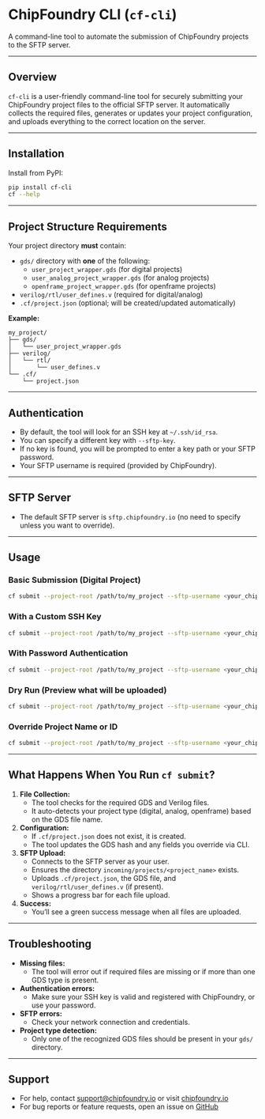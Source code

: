 # ChipFoundry CLI (`cf-cli`)

A command-line tool to automate the submission of ChipFoundry projects to the SFTP server.

---

## Overview

`cf-cli` is a user-friendly command-line tool for securely submitting your ChipFoundry project files to the official SFTP server. It automatically collects the required files, generates or updates your project configuration, and uploads everything to the correct location on the server.

---

## Installation

Install from PyPI:

```bash
pip install cf-cli
cf --help
```

---

## Project Structure Requirements

Your project directory **must** contain:

- `gds/` directory with **one** of the following:
  - `user_project_wrapper.gds` (for digital projects)
  - `user_analog_project_wrapper.gds` (for analog projects)
  - `openframe_project_wrapper.gds` (for openframe projects)
- `verilog/rtl/user_defines.v` (required for digital/analog)
- `.cf/project.json` (optional; will be created/updated automatically)

**Example:**
```
my_project/
├── gds/
│   └── user_project_wrapper.gds
├── verilog/
│   └── rtl/
│       └── user_defines.v
└── .cf/
    └── project.json
```

---

## Authentication

- By default, the tool will look for an SSH key at `~/.ssh/id_rsa`.
- You can specify a different key with `--sftp-key`.
- If no key is found, you will be prompted to enter a key path or your SFTP password.
- Your SFTP username is required (provided by ChipFoundry).

---

## SFTP Server

- The default SFTP server is `sftp.chipfoundry.io` (no need to specify unless you want to override).

---

## Usage

### Basic Submission (Digital Project)

```bash
cf submit --project-root /path/to/my_project --sftp-username <your_chipfoundry_username>
```

### With a Custom SSH Key

```bash
cf submit --project-root /path/to/my_project --sftp-username <your_chipfoundry_username> --sftp-key /path/to/id_rsa
```

### With Password Authentication

```bash
cf submit --project-root /path/to/my_project --sftp-username <your_chipfoundry_username> --sftp-password <your_password>
```

### Dry Run (Preview what will be uploaded)

```bash
cf submit --project-root /path/to/my_project --sftp-username <your_chipfoundry_username> --dry-run
```

### Override Project Name or ID

```bash
cf submit --project-root /path/to/my_project --sftp-username <your_chipfoundry_username> --project-name my_custom_name --project-id my_custom_id
```

---

## What Happens When You Run `cf submit`?

1. **File Collection:**
   - The tool checks for the required GDS and Verilog files.
   - It auto-detects your project type (digital, analog, openframe) based on the GDS file name.
2. **Configuration:**
   - If `.cf/project.json` does not exist, it is created.
   - The tool updates the GDS hash and any fields you override via CLI.
3. **SFTP Upload:**
   - Connects to the SFTP server as your user.
   - Ensures the directory `incoming/projects/<project_name>` exists.
   - Uploads `.cf/project.json`, the GDS file, and `verilog/rtl/user_defines.v` (if present).
   - Shows a progress bar for each file upload.
4. **Success:**
   - You’ll see a green success message when all files are uploaded.

---

## Troubleshooting

- **Missing files:**
  - The tool will error out if required files are missing or if more than one GDS type is present.
- **Authentication errors:**
  - Make sure your SSH key is valid and registered with ChipFoundry, or use your password.
- **SFTP errors:**
  - Check your network connection and credentials.
- **Project type detection:**
  - Only one of the recognized GDS files should be present in your `gds/` directory.

---

## Support

- For help, contact support@chipfoundry.io or visit [chipfoundry.io](https://chipfoundry.io)
- For bug reports or feature requests, open an issue on [GitHub](https://github.com/chipfoundry/cf-cli)
